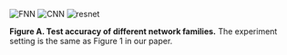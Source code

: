 ![FNN](https://github.com/user-attachments/assets/06ec992a-93c5-4160-a6be-dd9afa91c532) ![CNN](https://github.com/user-attachments/assets/1f982ea6-f97d-4ba4-ba20-b95b639d89f2) ![resnet](https://github.com/user-attachments/assets/d4546e72-9441-4125-a07c-8c64ebe866eb)

**Figure A. Test accuracy of different network families.** The experiment setting is the same as Figure 1 in our paper.
